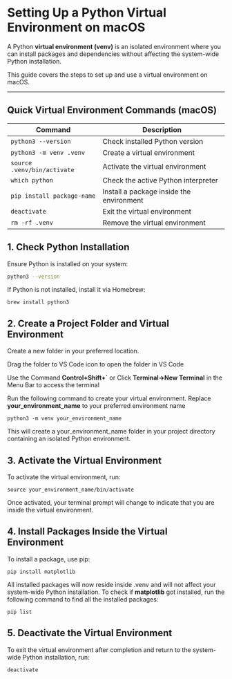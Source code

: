 # Setting Up a Python Virtual Environment on macOS

A Python **virtual environment (venv)** is an isolated environment where you can install packages and dependencies without affecting the system-wide Python installation.

This guide covers the steps to set up and use a virtual environment on macOS.

---

## Quick Virtual Environment Commands (macOS)

| Command                        | Description                                |
|--------------------------------|--------------------------------------------|
| `python3 --version`            | Check installed Python version            |
| `python3 -m venv .venv`        | Create a virtual environment              |
| `source .venv/bin/activate`    | Activate the virtual environment          |
| `which python`                 | Check the active Python interpreter       |
| `pip install package-name`     | Install a package inside the environment  |
| `deactivate`                   | Exit the virtual environment              |
| `rm -rf .venv`                 | Remove the virtual environment            |


## 1. Check Python Installation

Ensure Python is installed on your system:

```bash
python3 --version
```

If Python is not installed, install it via Homebrew:
```
brew install python3
```

## 2. Create a Project Folder and Virtual Environment

Create a new folder in your preferred location.

Drag the folder to VS Code icon to open the folder in VS Code

Use the Command **Control+Shift+`** or Click **Terminal->New Terminal** in the Menu Bar to access the terminal

Run the following command to create your virtual environment. Replace __your_environment_name__ to your preferred environment name

```
python3 -m venv your_environment_name
```
This will create a your_environment_name folder in your project directory containing an isolated Python environment.

## 3. Activate the Virtual Environment

To activate the virtual environment, run:

```
source your_environment_name/bin/activate
```

Once activated, your terminal prompt will change to indicate that you are inside the virtual environment.

## 4. Install Packages Inside the Virtual Environment

To install a package, use pip:
```
pip install matplotlib
```

All installed packages will now reside inside .venv and will not affect your system-wide Python installation. To check if **matplotlib** got installed, run the following command to find all the installed packages:
```
pip list
```

## 5. Deactivate the Virtual Environment

To exit the virtual environment after completion and return to the system-wide Python installation, run:
```
deactivate
```